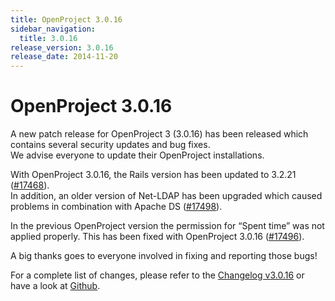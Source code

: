 ```yaml
---
title: OpenProject 3.0.16
sidebar_navigation:
  title: 3.0.16
release_version: 3.0.16
release_date: 2014-11-20
---
```


# OpenProject 3.0.16

A new patch release for OpenProject 3 (3.0.16) has been released which
contains several security updates and bug fixes.  
We advise everyone to update their OpenProject installations.

With OpenProject 3.0.16, the Rails version has been updated to 3.2.21
([#17468](https://community.openproject.org/work_packages/17468 "Updating Rails to 3.2.21 (closed)")).  
In addition, an older version of Net-LDAP has been upgraded which caused
problems in combination with Apache DS
([#17498](https://community.openproject.org/work_packages/17498 "Upgrade version of \"Net-LDAP\" (fixes problems with Apache DS) (closed)")).

In the previous OpenProject version the permission for “Spent time” was
not applied properly. This has been fixed with OpenProject 3.0.16
([#17496](https://community.openproject.org/work_packages/17496 "Permission for 'spent time' not applied on legacy WP view and list of time entries (closed)")).

A big thanks goes to everyone involved in fixing and reporting those
bugs!

For a complete list of changes, please refer to the
[Changelog v3.0.16](https://community.openproject.org/versions/544)
or have a look at
[Github](https://github.com/opf/openproject/tree/v3.0.16).


